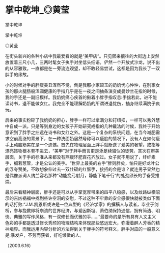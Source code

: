 # 掌中乾坤_◎黄莹

掌中乾坤

掌中乾坤

◎黄莹

在街头新兴的各种小店中我最爱看的就是“美甲店”。只见熙来攘往的大街边上安然放置着三尺小几，三两时髦女子执手对坐低头细语，俨然一个开放式沙龙，说不出的从容雅致。一直都是在一旁流连观望，却不敢轻易尝试，这都是因为我长了一双胖手的缘故。

小的时候对手的胖瘦美丑浑然不觉，倒是我那小家碧玉的奶奶忧心忡忡，在别家女孩的那火腿肠般浑圆健康的手指几乎是在一夜之间抽条演变成曼妙兰花指的时候，我的手还是一副旧模样。我奶奶痛心疾首的揪着小胖手指叹息:手拙若此，进不能读诗书，退不能做女红。我完全不能理解奶奶的所谓进退忧伤，抽身继续满院子疯玩。

后来的事实粉碎了我奶奶的担心，胖手一样可以拿满分和钉纽扣，一样可以秀外慧中自成一派。只是等到身边的女孩子开始研究戒指的几种戴法的时候，我终于开始意识到了胖手之拙远在诗书和女红之外。这是一个复杂的系统问题，在当今减肥需求空前高涨的背景下，在一种洗面奶居然号称可以瘦脸的情况下，没有人在如何瘦手上动脑筋实在是一个遗憾。首先在物理层面上胖手就断送了爱美的奢望，戒指等漂亮饰物根本套不进去，“美甲”对于胖手而言更是添足续貂似的徒劳。其次在审美层面，关于手的标准从来都没有燕瘦环肥百花齐放过。女子就不用说了，纤纤素手，细若葱管，才是公认的美手。“世界上最美的右手”胖则胖矣，怕只是好龙叶公的浮夸赞美，不敢想象伸过去一双壮硕的红酥手，接招的会是谁？就连男子显然也是偶像派词人纳兰容若那种“动能挽弓射月，静能下笔千行”的虬劲颀长的手备受推崇。

最后来看精神层面，胖手还是可以从手掌宽厚带来的四平八稳感，以及纹路纵横昭示的吉凶祸福中找到些许空洞的安慰，不过这种不牢靠的安全感很快就被类似下面的话打败:“J.M.凯恩斯或许是一位典型的《经济学家》的撰稿人与读者，毕业于剑桥，参与挽救即将崩溃的世界经济，与爱因斯坦、萧伯纳保持通信，拥有简洁、明快、典雅的写作风格，有一双修长而优雅的手……”最要命的是所有具有人文主义色彩的手都是透过修长秀颀的物理结构来体现那些悠远宏大，弥漫着醉人芳香的精神境界。而我运用内容分析的方法得到关于胖手的符号释义，胖手对应的一般意义是:暴发户，不劳而获者，好吃懒做的人。

（2003.6.16）